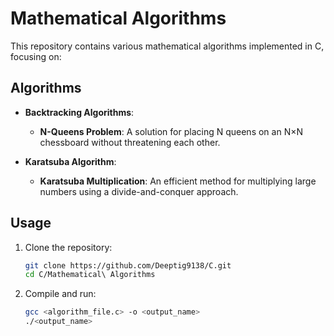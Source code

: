 # Mathematical Algorithms

This repository contains various mathematical algorithms implemented in C, focusing on:

## Algorithms

- **Backtracking Algorithms**:  
  - **N-Queens Problem**: A solution for placing N queens on an N×N chessboard without threatening each other.

- **Karatsuba Algorithm**:  
  - **Karatsuba Multiplication**: An efficient method for multiplying large numbers using a divide-and-conquer approach.

## Usage

1. Clone the repository:
   ```bash
   git clone https://github.com/Deeptig9138/C.git
   cd C/Mathematical\ Algorithms
   
2. Compile and run:
   ```bash
   gcc <algorithm_file.c> -o <output_name>
   ./<output_name>

